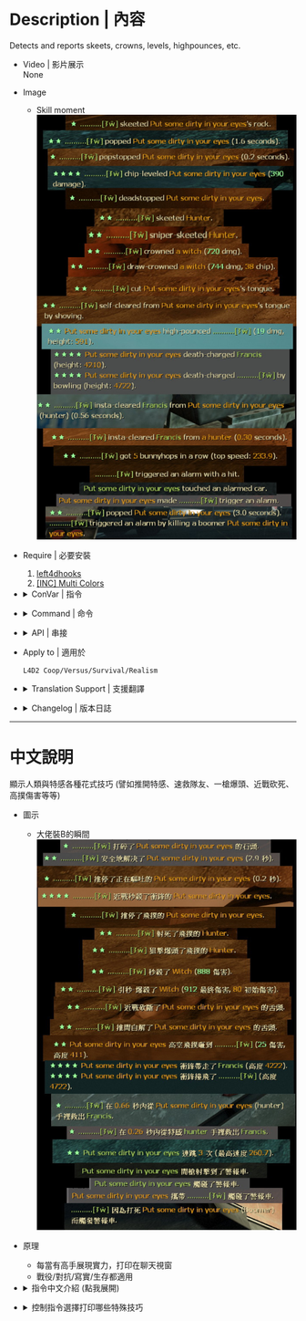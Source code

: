 # Description | 內容
Detects and reports skeets, crowns, levels, highpounces, etc.

* Video | 影片展示
<br/>None

* Image
	* Skill moment
    <br/>![l4d2_skill_detect_1](image/l4d2_skill_detect_1.jpg)  

* Require | 必要安裝
    1. [left4dhooks](https://forums.alliedmods.net/showthread.php?t=321696)
	2. [[INC] Multi Colors](https://github.com/fbef0102/L4D1_2-Plugins/releases/tag/Multi-Colors)

* <details><summary>ConVar | 指令</summary>

	* cfg/sourcemod/l4d2_skill_detect.cfg
		```php
        // Whether to report in chat (see sm_skill_report_flags).
        sm_skill_report_enable "1"

        // Report Flag
        // bitflags: 1,2:skeets/hurt; 4,8:level/chip; 16,32:crown/draw; 64,128:cut/selfclear, ...
        // See Source code for more bitflags.
        sm_skill_report_flags "2076671"

        // Whether to count/forward shotgun skeets.
        sm_skill_skeet_shotgun "1"

        // Whether to count/forward magnum pistol skeets.
        sm_skill_skeet_magnum "1"

        // Whether to count/forward melee skeets.
        sm_skill_skeet_melee "1"

        // Whether to count/forward sniper as skeets.
        sm_skill_skeet_sniper "1"

        // Whether to count/forward direct grenade launcher hits as skeets.
        sm_skill_skeet_grenade_launcher "1"

        // How much damage a survivor must at least do in the final shot for it to count as a drawcrown.
        sm_skill_drawcrown_damage "500"

        // How much damage a survivor must at least do to a smoker for him to count as self-clearing.
        sm_skill_selfclear_damage "200"

        // Minimum height of hunter pounce for it to count as a DP.
        sm_skill_hunterdp_height "400"

        // How much height distance a jockey must make for his 'DP' to count as a reportable highpounce.
        sm_skill_jockeydp_height "300"

        // If set, any damage done that exceeds the health of a victim is hidden in reports.
        sm_skill_hidefakedamage "1"

        // How much height distance a charger must take its victim for a deathcharge to be reported.
        sm_skill_deathcharge_height "400"

        // A clear within this time (in seconds) counts as an insta-clear.
        sm_skill_instaclear_time "0.75"

        // The lowest bunnyhop streak that will be reported.
        sm_skill_bhopstreak "3"

        // The minimal speed of the first jump of a bunnyhopstreak (0 to allow 'hops' from standstill).
        sm_skill_bhopinitspeed "150"

        // The minimal speed at which hops are considered succesful even if not speed increase is made.
        sm_skill_bhopkeepspeed "300"

        // How many survivors a boomer must at least vomit to count as wonderful-vomit.
        sm_skill_vomit_number "4"
		```
</details>

* <details><summary>Command | 命令</summary>

	None
</details>

* <details><summary>API | 串接</summary>

    ```php
    Registers a library name: skill_detect
    ```
	```c
	forward void OnSkeet( int survivor, int vicitm, bool isHunter )

	forward void OnSkeetMelee( int survivor, int vicitm, bool isHunter )
    
    forward void OnSkeetSniper( int survivor, int vicitm, bool isHunter )

    forward void OnSkeetMagnum( int survivor, int vicitm, bool isHunter )

    forward void OnSkeetShotgun( int survivor, int vicitm, bool isHunter )

    forward void OnSkeetGL( int survivor, int vicitm, bool isHunter )

    forward void OnSkeetHurt( int survivor, int vicitm, int damage, bool isOverkill, bool isHunter )
    
    forward void OnSkeetMeleeHurt( int survivor, int vicitm, int damage, bool isOverkill, bool isHunter )

    forward void OnSkeetSniperHurt( int survivor, int vicitm, int damage, bool isOverkill, bool isHunter )

    forward void OnSkeetMagnumHurt( int survivor, int vicitm, int damage, bool isOverkill, bool isHunter )

    forward void OnSkeetShotgunHurt( int survivor, int vicitm, int damage, bool isOverkill, bool isHunter )

    forward void OnHunterDeadstop( int survivor, int hunter )

    forward void OnJocekyDeadstop( int survivor, int joceky )

    forward void OnBoomerPop( int survivor, int boomer, int shoveCount, float timeAlive )

    forward void OnChargerLevel( int survivor, int charger )

    forward void OnChargerLevelHurt( int survivor, int charger, int damage )

    forward void OnWitchCrown( int survivor, int damage )

    forward void OnWitchDrawCrown( int survivor, int damage, int chipdamage )

    forward void OnTongueCut( int survivor, int smoker )

    forward void OnSmokerSelfClear( int survivor, int smoker, bool withShove )

    forward void OnTankRockSkeeted( int survivor, int tank )

    forward void OnTankRockEaten( int tank, int survivor )

    forward void OnHunterHighPounce( int hunter, int victim, int actualDamage, float calculatedDamage, float height, bool bReportedHigh, bool bPlayerIncapped )

    forward void OnJockeyHighPounce( int jockey, int victim, float height, bool bReportedHigh )

    forward void OnDeathCharge( int charger, int victim, float height, float distance, bool wasCarried )

    forward void OnSpecialShoved( int survivor, int infected, int zombieClass )

    forward void OnSpecialClear( int clearer, int pinner, int pinvictim, int zombieClass, float timeA, float timeB, bool withShove )

    forward void OnBoomerVomitLanded( int boomer, int amount )

    forward void OnBunnyHopStreak( int survivor, int streak, float maxVelocity )

	/**
	* @brief Called whenever the survivor trigger the alarm car
	* 
	* @param survivor   the survivor
	* @param infected   the infected if was because the infected, value could be 0
	* @param reason     the reason why alaram was triggered, 0 = CALARM_UNKNOWN, 1 = CALARM_HIT, 2 = CALARM_TOUCHED, 3 = CALARM_EXPLOSION, 4 = CALARM_BOOMER
	*
    * @noreturn
	*/
    forward void OnCarAlarmTriggered( int survivor, int infected, int reason )
	```
</details>

* Apply to | 適用於
	```
	L4D2 Coop/Versus/Survival/Realism
	```

* <details><summary>Translation Support | 支援翻譯</summary>
	
    ```
	English
	繁體中文
	简体中文
	```
</details>

* <details><summary>Changelog | 版本日誌</summary>

    * v1.5h (2023-9-20)
        * Add Shotugn, magnum skeet cvars and api

    * v1.4h (2023-5-26)
        * Safely check client id when pass by timer

    * v1.3h (2023-4-28)
        * Add More Api

    * v1.2h (2023-3-24)
        * Separate translation for the jockey and hunter
		* Fixed Self clear, fast clear smoker tongue in versus/survival/cavenge
        * New Skill Reqport, "boomer vomits all survivors"

    * v1.1h (2022-12-16)
        * Translation Support

    * v0.9.20 fork
        * [By zonde306](https://github.com/zonde306/l4d2sc/blob/master/l4d2_skill_detect.sp)

    * v0.9.20
        * [SirPlease/l4d2_skill_detect](https://github.com/SirPlease/L4D2-Competitive-Rework/blob/master/addons/sourcemod/scripting/l4d2_skill_detect.sp)
</details>

- - - -
# 中文說明
顯示人類與特感各種花式技巧 (譬如推開特感、速救隊友、一槍爆頭、近戰砍死、高撲傷害等等)

* 圖示
	* 大佬裝B的瞬間
    <br/>![l4d2_skill_detect_2](image/l4d2_skill_detect_2.jpg)  

* 原理
	* 每當有高手展現實力，打印在聊天視窗
    * 戰役/對抗/寫實/生存都適用

* <details><summary>指令中文介紹 (點我展開)</summary>

	* cfg/sourcemod/l4d2_skill_detect.cfg
		```php
        // 為1時，打印大佬裝B的各種特殊技巧 (查看指令 sm_skill_report_flags).
        sm_skill_report_enable "1"

        // 控制此指令選擇打印哪些特殊技巧 (請查看中文說明書教學)
        // bitflags: 1,2:skeets/hurt; 4,8:level/chip; 16,32:crown/draw; 64,128:cut/selfclear, ...
        // 源碼內查看 bitflags.
        sm_skill_report_flags "2076671"

        // 為1時，打印 散彈槍空爆 並輸出API
        sm_skill_skeet_shotgun "1"

        // 為1時，打印 手槍麥格農空爆 並輸出API
        sm_skill_skeet_magnum "1"

        // 為1時，打印 近戰武器空爆 並輸出API
        sm_skill_skeet_melee "1"

        // 為1時，打印 狙擊槍空爆 並輸出API
        sm_skill_skeet_sniper "1"

        //  為1時，打印 榴彈發射器空爆 並輸出API
        sm_skill_skeet_grenade_launcher "1"

        // 超過多少傷害才算 "一槍殺死Witch"
        sm_skill_drawcrown_damage "500"

        // 超過多少傷害才算 "倖存者自解特感"
        sm_skill_selfclear_damage "200"

        // 超過多少高度才算 "Hunter高撲"
        sm_skill_hunterdp_height "400"

        // 超過多少高度才算 "Jockey高空騎到人類"
        sm_skill_jockeydp_height "300"

        // 為1時，隱藏超過特感血量的傷害
        sm_skill_hidefakedamage "1"

        // 超過多少高度才算 "Charger衝鋒帶走人類墬樓"
        sm_skill_deathcharge_height "400"

        // 從被特感抓到的0.75秒內拯救隊友才算 "快速拯救隊友"
        sm_skill_instaclear_time "0.75"

        // 跳超過幾次才算 "連跳"
        sm_skill_bhopstreak "3"

        // 跳躍起始速度超過多少才算 "連跳"
        sm_skill_bhopinitspeed "150"

        // 跳躍中途速度超過多少才算 "連跳"
        sm_skill_bhopkeepspeed "300"

        // Boomer一次吐到4位倖存者以上才算 "Boomer 完美嘔吐"
        sm_skill_vomit_number "4"
		```
</details>

* <details><summary>控制指令選擇打印哪些特殊技巧</summary>

    * 指令預設
        ```php
        // 此指令用來決定顯示哪些花式技巧
        // 2076671 = 1 + 2 + 4 + 8 + 16 + 32 + 64 + 128 + 256 + 512 + 1024 + 2048 + 8192 + 32768 + 65536 + 131072 + 262144 + 524288 + 1048576
        sm_skill_report_flags "2076671"
        ```

    * 源始碼內
        ```php
        REP_SKEET				(2 ^ 0 = 1) //空爆hunter/jokcey
        REP_HURTSKEET			(2 ^ 1 = 2) //空爆hunter/jokcey (傷害較低)
        REP_LEVEL				(2 ^ 2 = 4) //近戰砍死衝鋒的Charger
        REP_HURTLEVEL			(2 ^ 3 = 8) //近戰砍死衝鋒的Charger (傷害較低)
        REP_CROWN				(2 ^ 4 = 16) //一槍殺死Witch並無人受傷
        REP_DRAWCROWN			(2 ^ 5 = 32) //兩槍以上殺死Witch並無人受傷
        REP_TONGUECUT			(2 ^ 6 = 64)  //砍斷Smoker的舌頭
        REP_SELFCLEAR			(2 ^ 7 = 128) //自解Smoker的舌頭
        REP_SELFCLEARSHOVE		(2 ^ 8 = 256) //推開自解Smoker的舌頭
        REP_ROCKSKEET			(2 ^ 9 = 512) //打碎Tank石頭
        REP_DEADSTOP			(2 ^ 10 = 1024) //推停飛撲的hunter/jokcey
        REP_POP					(2 ^ 11 = 2048) //殺死Boomer不被嘔吐
        REP_SHOVE				(2 ^ 12 = 4096) //推開特感
        REP_HUNTERDP			(2 ^ 13 = 8192) //Hunter高撲傷害
        REP_JOCKEYDP			(2 ^ 14 = 16384) //Jockey高空騎到人類
        REP_DEATHCHARGE			(2 ^ 15 = 32768) //Charger衝鋒帶走人類墬樓
        REP_INSTACLEAR			(2 ^ 16 = 65536) //快速拯救隊友
        REP_BHOPSTREAK			(2 ^ 17 = 131072) //連跳
        REP_CARALARM			(2 ^ 18 = 262144) //警報車
        REP_POPSTOP				(2 ^ 19 = 524288) //推開Boomer不被嘔吐
        REP_VOMIT				(2 ^ 20 = 1048576) //Boomer 完美嘔吐 (一次吐到4位倖存者以上)
        ```

    * 舉例
        * 如果只要顯示 "打碎Tank石頭"(數值是512)、"Hunter高撲傷害"(數值是8192) => 請寫```sm_skill_report_flagss 8704```  (512 + 8192)
        * 如果只要顯示 "空爆hunter/jokcey"(數值是1)、"打碎Tank石頭"(數值是512)、"警報車"(數值是262144) => 請寫```sm_skill_report_flagss 262657```  (1 + 512 + 262144)
        * 如果要顯示全部，請寫```sm_skill_report_flags 2097151``` (總數值)
</details>